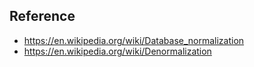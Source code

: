 ## Reference
- https://en.wikipedia.org/wiki/Database_normalization
- https://en.wikipedia.org/wiki/Denormalization